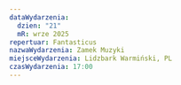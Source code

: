 ```yaml
---
dataWydarzenia:
  dzien: "21"
  mR: wrze 2025
repertuar: Fantasticus
nazwaWydarzenia: Zamek Muzyki
miejsceWydarzenia: Lidzbark Warmiński, PL
czasWydarzenia: 17:00
---
```

